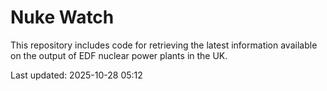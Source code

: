 # Nuke Watch

This repository includes code for retrieving the latest information available on the output of EDF nuclear power plants in the UK.

Last updated: 2025-10-28 05:12